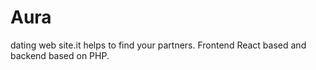 # Aura
dating web site.it helps to find your partners. Frontend React based and backend based on PHP.
